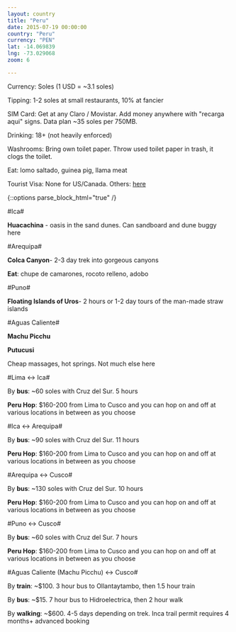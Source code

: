 ```yaml
---
layout: country
title: "Peru"
date: 2015-07-19 00:00:00
country: "Peru"
currency: "PEN"
lat: -14.069839
lng: -73.029068
zoom: 6

---
```


Currency: Soles (1 USD = ~<span data-currency="{{ page.currency }}" 
  id="currency">3.1</span> soles)

Tipping: 1-2 soles at small restaurants, 10% at fancier

SIM Card: Get at any Claro / Movistar. Add money anywhere with "recarga aqui" 
signs. Data plan ~35 soles per 750MB.

Drinking: 18+ (not heavily enforced)

Washrooms: Bring own toilet paper. Throw used toilet paper in trash, it clogs 
the toilet.

Eat: lomo saltado, guinea pig, llama meat

Tourist Visa: None for US/Canada. Others: 
[here](http://www.limaeasy.com/peru-info/peruvian-visa)

{::options parse_block_html="true" /}
<div id="cities-meta">
<div class="city" data-name="ica">
#Ica#

__Huacachina__ - oasis in the sand dunes. Can sandboard and dune buggy here
</div>

<div class="city" data-name="arequipa">
#Arequipa#

__Colca Canyon__- 2-3 day trek into gorgeous canyons

__Eat__: chupe de camarones, rocoto relleno, adobo
</div>

<div class="city" data-name="puno city">
#Puno#

__Floating Islands of Uros__- 2 hours or 1-2 day tours of the man-made straw 
islands
</div>

<div class="city" data-name="machu picchu">
#Aguas Caliente#

__Machu Picchu__

__Putucusi__

Cheap massages, hot springs. Not much else here
</div>

<div class="link" data-name="lima"></div>

<div class="link" data-name="cusco"></div>
</div>

<div id="routes-meta">
<div class="route" data-origin="lima" data-destination="ica">
#Lima <-> Ica#

By __bus__: ~60 soles with Cruz del Sur. 5 hours

__Peru Hop__: $160-200 from Lima to Cusco and you can hop on and off at various 
locations in between as you choose
</div>

<div class="route" data-origin="ica" data-destination="arequipa">
#Ica <-> Arequipa#

By __bus__: ~90 soles with Cruz del Sur. 11 hours

__Peru Hop__: $160-200 from Lima to Cusco and you can hop on and off at various 
locations in between as you choose
</div>

<div class="route" data-origin="arequipa" data-destination="cusco">
#Arequipa <-> Cusco#

By __bus__: ~130 soles with Cruz del Sur. 10 hours

__Peru Hop__: $160-200 from Lima to Cusco and you can hop on and off at various 
locations in between as you choose
</div>

<div class="route" data-origin="cusco" data-destination="puno city">
#Puno <-> Cusco#

By __bus__: ~60 soles with Cruz del Sur. 7 hours

__Peru Hop__: $160-200 from Lima to Cusco and you can hop on and off at various 
locations in between as you choose
</div>

<div class="polyline" data-origin="machu picchu" data-destination="cusco">
#Aguas Caliente (Machu Picchu) <-> Cusco#

By __train__: ~$100. 3 hour bus to Ollantaytambo, then 1.5 hour train

By __bus__: ~$15. 7 hour bus to Hidroelectrica, then 2 hour walk

By __walking__: ~$600. 4-5 days depending on trek. Inca trail permit requires 4 
months+ advanced booking
</div>
</div>

